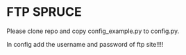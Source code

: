 FTP SPRUCE
===========

Please clone repo and copy config_example.py to config.py.

In config add the username and password of ftp site!!!!

